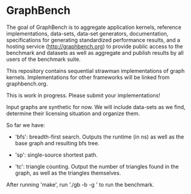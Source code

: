 GraphBench
==========

The goal of GraphBench is to aggregate application kernels, reference implementations, data-sets, data-set generators, documentation, specifications for generating standardized performance results, and a hosting service (http://graphbench.org) to provide public access to the benchmark and datasets as well as aggregate and publish results by all users of the benchmark suite.   

This repository contains sequential strawman implementations of graph kernels. Implementations for other frameworks will be linked from graphbench.org. 

This is work in progress. Please submit your implementations!

Input graphs are synthetic for now. We will include data-sets as we find, determine their licensing situation and organize them. 

So far we have: 
* 'bfs': breadth-first search. Outputs the runtime (in ns) as well as the base graph and resulting bfs tree.

* 'sp': single-source shortest path. 

* 'tc': triangle counting. Output the number of triangles found in the graph, as well as the triangles themselves.


After running 'make', run './gb -b <benchmark> -g <graph file>' to run the benchmark.

